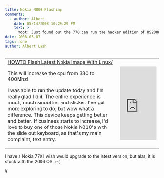 ```yaml
---
title: Nokia N800 Flashing
comments:
  - author: Albert
    date: 05/14/2008 10:29:29 PM
    text: >
      Woot! Just found out the 770 can run the hacker edition of OS2008!<br/><br/><a href="http://maemo.org/news/announcements/view/internet_tablet_hacker_edition_pushed_at_chinook_level.html" rel="nofollow">http://maemo.org/news/announcements/view/internet_tablet_hacker_edition_pushed_at_chinook_level.html</a>
date: 2008-05-07
tags: none
author: Albert Lash
---
```

<table><tr><td><a href="http://maemo.org/community/wiki/HOWTO_FlashLatestNokiaImageWithLinux/">HOWTO Flash Latest Nokia Image With Linux/</a>

This will increase the cpu from 330 to 400Mhz!

I was able to run the update today and I'm really glad I did. The entire experience is much, much smoother and slicker. I've got more exploring to do, but wow what a difference. This device keeps getting better and better. If business starts to increase, I'd love to buy one of those Nokia N810's with the slide out keyboard, as that's my main complaint, text entry. </td><td style="padding-left: 10px;"><iframe src="http://rcm.amazon.com/e/cm?t=inforbanki-20&o=1&p=8&l=as1&asins=B000Y4AH3C&fc1=000000&IS2=1&lt1=_blank&lc1=0000FF&bc1=000000&bg1=FFFFFF&f=ifr" style="width:120px;height:240px;" scrolling="no" marginwidth="0" marginheight="0" frameborder="0"></iframe></td></tr></table>

I have a Nokia 770 I wish would upgrade to the latest version, but alas, it is stuck with the 2006 OS. :-(

¥

